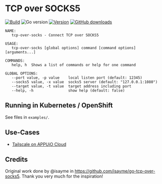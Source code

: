 # TCP over SOCKS5

[![Build](https://img.shields.io/github/workflow/status/appuio/tcp-over-socks/Build)][build]
![Go version](https://img.shields.io/github/go-mod/go-version/appuio/tcp-over-socks)
[![Version](https://img.shields.io/github/v/release/appuio/tcp-over-socks)][releases]
[![GitHub downloads](https://img.shields.io/github/downloads/appuio/tcp-over-socks/total)][releases]

[build]: https://github.com/appuio/tcp-over-socks/actions?query=workflow%3ATest
[releases]: https://github.com/appuio/tcp-over-socks/releases

```
NAME:
   tcp-over-socks - Connect TCP over SOCKS5

USAGE:
   tcp-over-socks [global options] command [command options] [arguments...]

COMMANDS:
   help, h  Shows a list of commands or help for one command

GLOBAL OPTIONS:
   --port value, -p value    local listen port (default: 12345)
   --socks5 value, -x value  socks5 server (default: "127.0.0.1:1080")
   --target value, -t value  target address including port
   --help, -h                show help (default: false)
```

## Running in Kubernetes / OpenShift

See files in `examples/`.

## Use-Cases

* [Tailscale on APPUiO Cloud](https://docs.appuio.cloud/user/how-to/tailscale.html)

## Credits

Original work done by @isayme in https://github.com/isayme/go-tcp-over-socks5.
Thank you very much for the inspiration!